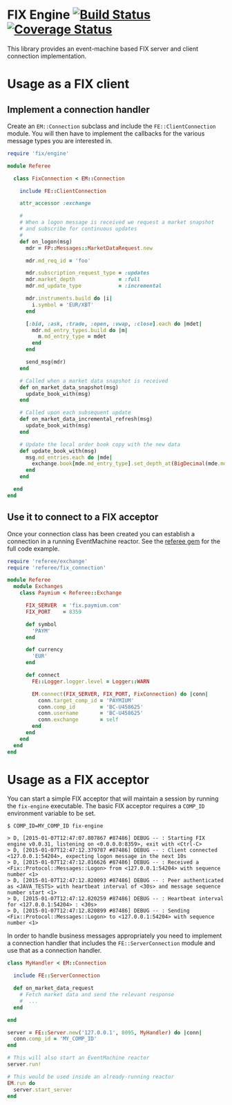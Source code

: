 FIX Engine [![Build Status](https://travis-ci.org/hotovson/fix-engine.svg?branch=master)](https://travis-ci.org/hotovson/fix-engine) [![Coverage Status](https://coveralls.io/repos/github/hotovson/fix-engine/badge.svg?branch=master)](https://coveralls.io/github/hotovson/fix-engine?branch=master)
=

This library provides an event-machine based FIX server and client connection implementation.

# Usage as a FIX client

## Implement a connection handler

Create an `EM::Connection` subclass and include the `FE::ClientConnection` module. You will then have to implement
the callbacks for the various message types you are interested in.

````ruby
require 'fix/engine'

module Referee

  class FixConnection < EM::Connection

    include FE::ClientConnection

    attr_accessor :exchange

    #
    # When a logon message is received we request a market snapshot
    # and subscribe for continuous updates
    #
    def on_logon(msg)
      mdr = FP::Messages::MarketDataRequest.new

      mdr.md_req_id = 'foo'

      mdr.subscription_request_type = :updates
      mdr.market_depth              = :full
      mdr.md_update_type            = :incremental

      mdr.instruments.build do |i|
        i.symbol = 'EUR/XBT'
      end

      [:bid, :ask, :trade, :open, :vwap, :close].each do |mdet|
        mdr.md_entry_types.build do |m|
          m.md_entry_type = mdet
        end
      end

      send_msg(mdr)
    end

    # Called when a market data snapshot is received
    def on_market_data_snapshot(msg)
      update_book_with(msg)
    end

    # Called upon each subsequent update
    def on_market_data_incremental_refresh(msg)
      update_book_with(msg)
    end

    # Update the local order book copy with the new data
    def update_book_with(msg)
      msg.md_entries.each do |mde|
        exchange.book[mde.md_entry_type].set_depth_at(BigDecimal(mde.md_entry_px), BigDecimal(mde.md_entry_size))
      end
    end

  end
end
````

## Use it to connect to a FIX acceptor

Once your connection class has been created you can establish a connection in a running EventMachine reactor.
See the [referee gem](https://github.com/davout/referee) for the full code example.

````ruby
require 'referee/exchange'
require 'referee/fix_connection'

module Referee
  module Exchanges
    class Paymium < Referee::Exchange

      FIX_SERVER  = 'fix.paymium.com'
      FIX_PORT    = 8359

      def symbol
        'PAYM'
      end

      def currency
        'EUR'
      end

      def connect
        FE::Logger.logger.level = Logger::WARN

        EM.connect(FIX_SERVER, FIX_PORT, FixConnection) do |conn|
          conn.target_comp_id = 'PAYMIUM'
          conn.comp_id        = 'BC-U458625'
          conn.username       = 'BC-U458625'
          conn.exchange       = self
        end
      end
    end
  end
end
````


# Usage as a FIX acceptor

You can start a simple FIX acceptor that will maintain a session by running the `fix-engine` executable.
The basic FIX acceptor requires a `COMP_ID` environment variable to be set.

````
$ COMP_ID=MY_COMP_ID fix-engine

> D, [2015-01-07T12:47:07.807867 #87486] DEBUG -- : Starting FIX engine v0.0.31, listening on <0.0.0.0:8359>, exit with <Ctrl-C>
> D, [2015-01-07T12:47:12.379787 #87486] DEBUG -- : Client connected <127.0.0.1:54204>, expecting logon message in the next 10s
> D, [2015-01-07T12:47:12.816626 #87486] DEBUG -- : Received a <Fix::Protocol::Messages::Logon> from <127.0.0.1:54204> with sequence number <1>
> D, [2015-01-07T12:47:12.820093 #87486] DEBUG -- : Peer authenticated as <JAVA_TESTS> with heartbeat interval of <30s> and message sequence number start <1>
> D, [2015-01-07T12:47:12.820259 #87486] DEBUG -- : Heartbeat interval for <127.0.0.1:54204> : <30s>
> D, [2015-01-07T12:47:12.820899 #87486] DEBUG -- : Sending <Fix::Protocol::Messages::Logon> to <127.0.0.1:54204> with sequence number <1>
````

In order to handle business messages appropriately you need to implement a connection handler
that includes the `FE::ServerConnection` module and use that as a connection handler.

````ruby
class MyHandler < EM::Connection

  include FE::ServerConnection

  def on_market_data_request
    # Fetch market data and send the relevant response
    #  ...
  end

end

server = FE::Server.new('127.0.0.1', 8095, MyHandler) do |conn|
  conn.comp_id = 'MY_COMP_ID'
end

# This will also start an EventMachine reactor
server.run!

# This would be used inside an already-running reactor
EM.run do
  server.start_server
end
````

